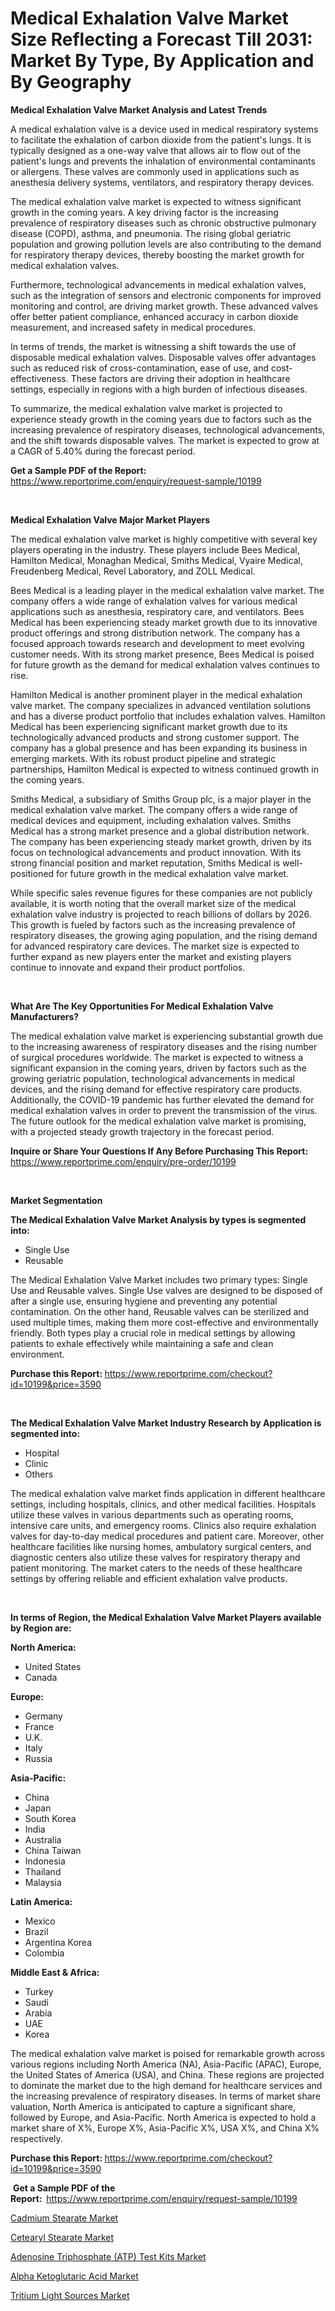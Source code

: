 <p><h1>Medical Exhalation Valve Market Size Reflecting a Forecast Till 2031: Market By Type, By Application and By Geography</h1></p><p><strong>Medical Exhalation Valve Market Analysis and Latest Trends</strong></p>
<p><p>A medical exhalation valve is a device used in medical respiratory systems to facilitate the exhalation of carbon dioxide from the patient's lungs. It is typically designed as a one-way valve that allows air to flow out of the patient's lungs and prevents the inhalation of environmental contaminants or allergens. These valves are commonly used in applications such as anesthesia delivery systems, ventilators, and respiratory therapy devices.</p><p>The medical exhalation valve market is expected to witness significant growth in the coming years. A key driving factor is the increasing prevalence of respiratory diseases such as chronic obstructive pulmonary disease (COPD), asthma, and pneumonia. The rising global geriatric population and growing pollution levels are also contributing to the demand for respiratory therapy devices, thereby boosting the market growth for medical exhalation valves.</p><p>Furthermore, technological advancements in medical exhalation valves, such as the integration of sensors and electronic components for improved monitoring and control, are driving market growth. These advanced valves offer better patient compliance, enhanced accuracy in carbon dioxide measurement, and increased safety in medical procedures.</p><p>In terms of trends, the market is witnessing a shift towards the use of disposable medical exhalation valves. Disposable valves offer advantages such as reduced risk of cross-contamination, ease of use, and cost-effectiveness. These factors are driving their adoption in healthcare settings, especially in regions with a high burden of infectious diseases.</p><p>To summarize, the medical exhalation valve market is projected to experience steady growth in the coming years due to factors such as the increasing prevalence of respiratory diseases, technological advancements, and the shift towards disposable valves. The market is expected to grow at a CAGR of 5.40% during the forecast period.</p></p>
<p><strong>Get a Sample PDF of the Report:&nbsp;</strong> <a href="https://www.reportprime.com/enquiry/request-sample/10199">https://www.reportprime.com/enquiry/request-sample/10199</a></p>
<p>&nbsp;</p>
<p><strong>Medical Exhalation Valve Major Market Players</strong></p>
<p><p>The medical exhalation valve market is highly competitive with several key players operating in the industry. These players include Bees Medical, Hamilton Medical, Monaghan Medical, Smiths Medical, Vyaire Medical, Freudenberg Medical, Revel Laboratory, and ZOLL Medical. </p><p>Bees Medical is a leading player in the medical exhalation valve market. The company offers a wide range of exhalation valves for various medical applications such as anesthesia, respiratory care, and ventilators. Bees Medical has been experiencing steady market growth due to its innovative product offerings and strong distribution network. The company has a focused approach towards research and development to meet evolving customer needs. With its strong market presence, Bees Medical is poised for future growth as the demand for medical exhalation valves continues to rise.</p><p>Hamilton Medical is another prominent player in the medical exhalation valve market. The company specializes in advanced ventilation solutions and has a diverse product portfolio that includes exhalation valves. Hamilton Medical has been experiencing significant market growth due to its technologically advanced products and strong customer support. The company has a global presence and has been expanding its business in emerging markets. With its robust product pipeline and strategic partnerships, Hamilton Medical is expected to witness continued growth in the coming years.</p><p>Smiths Medical, a subsidiary of Smiths Group plc, is a major player in the medical exhalation valve market. The company offers a wide range of medical devices and equipment, including exhalation valves. Smiths Medical has a strong market presence and a global distribution network. The company has been experiencing steady market growth, driven by its focus on technological advancements and product innovation. With its strong financial position and market reputation, Smiths Medical is well-positioned for future growth in the medical exhalation valve market.</p><p>While specific sales revenue figures for these companies are not publicly available, it is worth noting that the overall market size of the medical exhalation valve industry is projected to reach billions of dollars by 2026. This growth is fueled by factors such as the increasing prevalence of respiratory diseases, the growing aging population, and the rising demand for advanced respiratory care devices. The market size is expected to further expand as new players enter the market and existing players continue to innovate and expand their product portfolios.</p></p>
<p>&nbsp;</p>
<p><strong>What Are The Key Opportunities For Medical Exhalation Valve Manufacturers?</strong></p>
<p><p>The medical exhalation valve market is experiencing substantial growth due to the increasing awareness of respiratory diseases and the rising number of surgical procedures worldwide. The market is expected to witness a significant expansion in the coming years, driven by factors such as the growing geriatric population, technological advancements in medical devices, and the rising demand for effective respiratory care products. Additionally, the COVID-19 pandemic has further elevated the demand for medical exhalation valves in order to prevent the transmission of the virus. The future outlook for the medical exhalation valve market is promising, with a projected steady growth trajectory in the forecast period.</p></p>
<p><strong>Inquire or Share Your Questions If Any Before Purchasing This Report:</strong> <a href="https://www.reportprime.com/enquiry/pre-order/10199">https://www.reportprime.com/enquiry/pre-order/10199</a></p>
<p>&nbsp;</p>
<p><strong>Market Segmentation</strong></p>
<p><strong>The Medical Exhalation Valve Market Analysis by types is segmented into:</strong></p>
<p><ul><li>Single Use</li><li>Reusable</li></ul></p>
<p><p>The Medical Exhalation Valve Market includes two primary types: Single Use and Reusable valves. Single Use valves are designed to be disposed of after a single use, ensuring hygiene and preventing any potential contamination. On the other hand, Reusable valves can be sterilized and used multiple times, making them more cost-effective and environmentally friendly. Both types play a crucial role in medical settings by allowing patients to exhale effectively while maintaining a safe and clean environment.</p></p>
<p><strong>Purchase this Report:&nbsp;</strong><a href="https://www.reportprime.com/checkout?id=10199&price=3590">https://www.reportprime.com/checkout?id=10199&price=3590</a></p>
<p>&nbsp;</p>
<p><strong>The Medical Exhalation Valve Market Industry Research by Application is segmented into:</strong></p>
<p><ul><li>Hospital</li><li>Clinic</li><li>Others</li></ul></p>
<p><p>The medical exhalation valve market finds application in different healthcare settings, including hospitals, clinics, and other medical facilities. Hospitals utilize these valves in various departments such as operating rooms, intensive care units, and emergency rooms. Clinics also require exhalation valves for day-to-day medical procedures and patient care. Moreover, other healthcare facilities like nursing homes, ambulatory surgical centers, and diagnostic centers also utilize these valves for respiratory therapy and patient monitoring. The market caters to the needs of these healthcare settings by offering reliable and efficient exhalation valve products.</p></p>
<p>&nbsp;</p>
<p><strong>In terms of Region, the Medical Exhalation Valve Market Players available by Region are:</strong></p>
<p>
    <p> <strong> North America: </strong>
        <ul>
            <li>United States</li>
            <li>Canada</li>
        </ul>
        </p> 
    <p> <strong> Europe: </strong>
        <ul>
            <li>Germany</li>
            <li>France</li>
            <li>U.K.</li>
            <li>Italy</li>
            <li>Russia</li>
        </ul>
        </p> 
    <p> <strong> Asia-Pacific: </strong>
        <ul>
            <li>China</li>
            <li>Japan</li>
            <li>South Korea</li>
            <li>India</li>
            <li>Australia</li>
            <li>China Taiwan</li>
            <li>Indonesia</li>
            <li>Thailand</li>
            <li>Malaysia</li>
        </ul>
        </p> 
    <p> <strong> Latin America: </strong>
        <ul>
            <li>Mexico</li>
            <li>Brazil</li>
            <li>Argentina Korea</li>
            <li>Colombia</li>
        </ul>
        </p> 
    <p> <strong> Middle East & Africa: </strong>
        <ul>
            <li>Turkey</li>
            <li>Saudi</li>
            <li>Arabia</li>
            <li>UAE</li>
            <li>Korea</li>
        </ul>
    </p>
    </p>
<p><p>The medical exhalation valve market is poised for remarkable growth across various regions including North America (NA), Asia-Pacific (APAC), Europe, the United States of America (USA), and China. These regions are projected to dominate the market due to the high demand for healthcare services and the increasing prevalence of respiratory diseases. In terms of market share valuation, North America is anticipated to capture a significant share, followed by Europe, and Asia-Pacific. North America is expected to hold a market share of X%, Europe X%, Asia-Pacific X%, USA X%, and China X% respectively.</p></p>
<p><strong>Purchase this Report: </strong><a href="https://www.reportprime.com/checkout?id=10199&price=3590">https://www.reportprime.com/checkout?id=10199&price=3590</a></p>
<p>&nbsp;<strong>Get a Sample PDF of the Report:&nbsp;&nbsp;</strong><a href="https://www.reportprime.com/enquiry/request-sample/10199">https://www.reportprime.com/enquiry/request-sample/10199</a></p>
<p><strong></strong></p>
<p><p><a href="https://medium.com/@zoerees777/cadmium-stearate-market-report-reveals-the-latest-trends-and-growth-opportunities-of-this-market-3b8689fce793">Cadmium Stearate Market</a></p><p><a href="https://medium.com/@zoerees777/cetearyl-stearate-market-the-key-to-successful-business-strategy-forecast-till-2031-ae00fd7a0f9e">Cetearyl Stearate Market</a></p><p><a href="https://medium.com/@zoerees777/adenosine-triphosphate-atp-test-kits-nbsp-market-focuses-on-market-share-size-and-projected-bc90ad924a6d">Adenosine Triphosphate (ATP) Test Kits Market</a></p><p><a href="https://medium.com/@zoerees777/alpha-ketoglutaric-acid-market-research-report-its-history-and-forecast-2024-to-2031-1e55dd23941e">Alpha Ketoglutaric Acid Market</a></p><p><a href="https://medium.com/@zoerees777/tritium-light-sources-nbsp-market-focuses-on-market-share-size-and-projected-forecast-till-2031-1248378a3f8b">Tritium Light Sources Market</a></p></p>